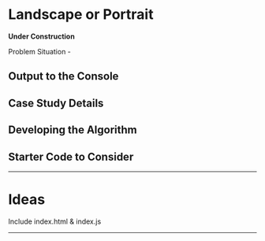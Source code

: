 # Landscape or Portrait

**Under Construction**

Problem Situation -

Output to the Console
-

Case Study Details
-

Developing the Algorithm
-

Starter Code to Consider
-

---

# Ideas
Include index.html & index.js


---

